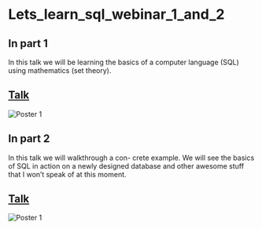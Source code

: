 # Lets_learn_sql_webinar_1_and_2
## In part 1
In this talk we will be learning the basics of a computer language (SQL) using mathematics (set theory).
## [Talk](https://pitt.zoom.us/rec/play/vpB5Ju6hrzI3HNadswSDBqctW9W8fams0yEa8vYPmk6wB3gGO1H0N7pHYbBk9jUj4awd6dVPRweaSm8y?startTime=1588795106000&_x_zm_rtaid=bp79UOdnQVuamy3OCN4kYA.1590750115444.5c8cc25b682ee9418e7b3c1b891685f8&_x_zm_rhtaid=897/)
![Poster 1](https://github.com/beauvilerobed/Lets_learn_sql_webinar_1_and_2/blob/master/images/Poster_1.png)
## In part 2
In this talk we will walkthrough a con- crete example. We will see the basics of SQL in action on a newly designed database and other awesome stuff that I won’t speak of at this moment.
## [Talk](https://pitt.zoom.us/rec/play/u5R_dbz--Do3Gd2X4gSDU_R9W9W_LPqs1SNM__IOzEfgW3ZRZAWgY7QbM7ZsjCo61KohPPaTmdLMf2oU?startTime=1588968239000&_x_zm_rtaid=bp79UOdnQVuamy3OCN4kYA.1590750115444.5c8cc25b682ee9418e7b3c1b891685f8&_x_zm_rhtaid=897)
![Poster 1](https://github.com/beauvilerobed/Lets_learn_sql_webinar_1_and_2/blob/master/images/Poster_2.png)
